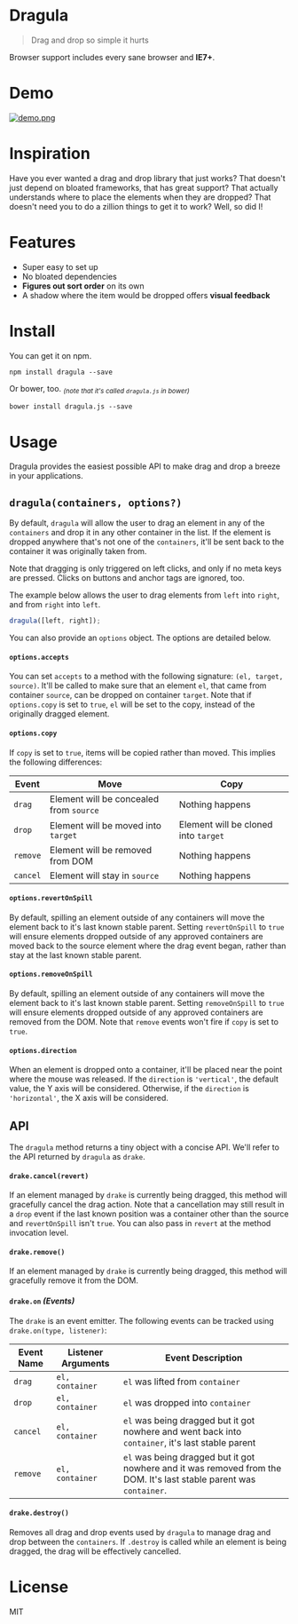 # Dragula

> Drag and drop so simple it hurts

Browser support includes every sane browser and **IE7+**.

# Demo

[![demo.png][1]][2]

# Inspiration

Have you ever wanted a drag and drop library that just works? That doesn't just depend on bloated frameworks, that has great support? That actually understands where to place the elements when they are dropped? That doesn't need you to do a zillion things to get it to work? Well, so did I!

# Features

- Super easy to set up
- No bloated dependencies
- **Figures out sort order** on its own
- A shadow where the item would be dropped offers **visual feedback**

# Install

You can get it on npm.

```shell
npm install dragula --save
```

Or bower, too. <sub>_(note that it's called `dragula.js` in bower)_</sub>

```shell
bower install dragula.js --save
```

# Usage

Dragula provides the easiest possible API to make drag and drop a breeze in your applications.

## `dragula(containers, options?)`

By default, `dragula` will allow the user to drag an element in any of the `containers` and drop it in any other container in the list. If the element is dropped anywhere that's not one of the `containers`, it'll be sent back to the container it was originally taken from.

Note that dragging is only triggered on left clicks, and only if no meta keys are pressed. Clicks on buttons and anchor tags are ignored, too.

The example below allows the user to drag elements from `left` into `right`, and from `right` into `left`.

```js
dragula([left, right]);
```

You can also provide an `options` object. The options are detailed below.

#### `options.accepts`

You can set `accepts` to a method with the following signature: `(el, target, source)`. It'll be called to make sure that an element `el`, that came from container `source`, can be dropped on container `target`. Note that if `options.copy` is set to `true`, `el` will be set to the copy, instead of the originally dragged element.

#### `options.copy`

If `copy` is set to `true`, items will be copied rather than moved. This implies the following differences:

Event    | Move                                     | Copy
---------|------------------------------------------|---------------------------------------------
`drag`   | Element will be concealed from `source`  | Nothing happens
`drop`   | Element will be moved into `target`      | Element will be cloned into `target`
`remove` | Element will be removed from DOM         | Nothing happens
`cancel` | Element will stay in `source`            | Nothing happens

#### `options.revertOnSpill`

By default, spilling an element outside of any containers will move the element back to it's last known stable parent. Setting `revertOnSpill` to `true` will ensure elements dropped outside of any approved containers are moved back to the source element where the drag event began, rather than stay at the last known stable parent.

#### `options.removeOnSpill`

By default, spilling an element outside of any containers will move the element back to it's last known stable parent. Setting `removeOnSpill` to `true` will ensure elements dropped outside of any approved containers are removed from the DOM. Note that `remove` events won't fire if `copy` is set to `true`.

#### `options.direction`

When an element is dropped onto a container, it'll be placed near the point where the mouse was released. If the `direction` is `'vertical'`, the default value, the Y axis will be considered. Otherwise, if the `direction` is `'horizontal'`, the X axis will be considered.

## API

The `dragula` method returns a tiny object with a concise API. We'll refer to the API returned by `dragula` as `drake`.

#### `drake.cancel(revert)`

If an element managed by `drake` is currently being dragged, this method will gracefully cancel the drag action. Note that a cancellation may still result in a `drop` event if the last known position was a container other than the source and `revertOnSpill` isn't `true`. You can also pass in `revert` at the method invocation level.

#### `drake.remove()`

If an element managed by `drake` is currently being dragged, this method will gracefully remove it from the DOM.

#### `drake.on` _(Events)_

The `drake` is an event emitter. The following events can be tracked using `drake.on(type, listener)`:

Event Name | Listener Arguments | Event Description
-----------|--------------------|-------------------------------------------------------------------------------------
`drag`     | `el, container`    | `el` was lifted from `container`
`drop`     | `el, container`    | `el` was dropped into `container`
`cancel`   | `el, container`    | `el` was being dragged but it got nowhere and went back into `container`, it's last stable parent
`remove`   | `el, container`    | `el` was being dragged but it got nowhere and it was removed from the DOM. It's last stable parent was `container`.

#### `drake.destroy()`

Removes all drag and drop events used by `dragula` to manage drag and drop between the `containers`. If `.destroy` is called while an element is being dragged, the drag will be effectively cancelled.

# License

MIT

[1]: https://github.com/bevacqua/dragula/blob/master/resources/demo.png
[2]: http://bevacqua.github.io/dragula/
